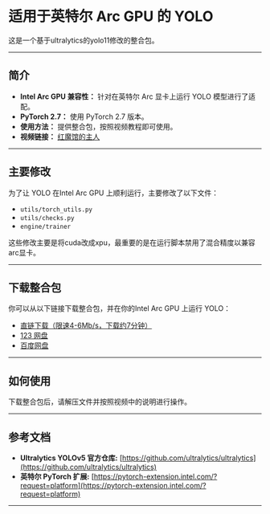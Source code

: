# 适用于英特尔 Arc GPU 的 YOLO

这是一个基于ultralytics的yolo11修改的整合包。

---

## 简介

* **Intel Arc GPU 兼容性：** 针对在英特尔 Arc 显卡上运行 YOLO 模型进行了适配。
* **PyTorch 2.7：** 使用 PyTorch 2.7 版本。
* **使用方法：** 提供整合包，按照视频教程即可使用。
* **视频链接：** [红魔馆的主人](https://www.bilibili.com/video/BV1HvKyzfEit/?spm_id_from=333.1007.top_right_bar_window_dynamic.content.click&vd_source=633b982861136e43023b3172db0f77ab)
---

## 主要修改

为了让 YOLO 在Intel Arc GPU 上顺利运行，主要修改了以下文件：

* `utils/torch_utils.py`
* `utils/checks.py`
* `engine/trainer`

这些修改主要是将cuda改成xpu，最重要的是在运行脚本禁用了混合精度以兼容arc显卡。

---

## 下载整合包

你可以从以下链接下载整合包，并在你的Intel Arc GPU 上运行 YOLO：

* [直链下载（限速4-6Mb/s，下载约7分钟）](https://www.modelscope.cn/models/Sakuya999/YOLO-For-Intel-Arc/resolve/master/YOLO-For-Intel-Arc.zip)
* [123 网盘](https://www.123865.com/s/0p0Mjv-FkKgh)
* [百度网盘](https://pan.baidu.com/s/1EEwbSyr-jkUGYz2b1XgNLQ?pwd=1616)
---

## 如何使用

下载整合包后，请解压文件并按照视频中的说明进行操作。

---

## 参考文档

* **Ultralytics YOLOv5 官方仓库:** [https://github.com/ultralytics/ultralytics](https://github.com/ultralytics/ultralytics)
* **英特尔 PyTorch 扩展:** [https://pytorch-extension.intel.com/?request=platform](https://pytorch-extension.intel.com/?request=platform)

---

